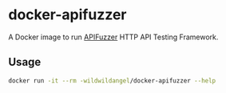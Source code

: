 # docker-apifuzzer

A Docker image to run [APIFuzzer](https://github.com/KissPeter/APIFuzzer) HTTP API Testing Framework.

## Usage

```bash
docker run -it --rm -wildwildangel/docker-apifuzzer --help
```

